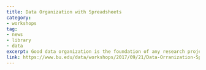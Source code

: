 ```yaml
---
title: Data Organization with Spreadsheets 
category:
- workshops
tag: 
- news
- library
- data
excerpt: Good data organization is the foundation of any research project. We organize data in spreadsheets in the ways that we as humans want to work with the data, but computers require that data be organized in particular ways. In order to use tools that make computation more efficient, such as programming languages like R or Python, we need to structure our data the way that computers can read. In this lesson, you will learn&colon; Good data entry practices - formatting data tables in spreadsheets; How to avoid common formatting mistakes; Approaches for handling dates in spreadsheets; Basic quality control and data manipulation in spreadsheets; and Exporting data from spreadsheets.  <br><br>Attendees will need to bring their own laptop in order to fully participate.<br><br> Date&colon; Sept. 21, 2017 <br> Location&colon; Mugar Library Estin Room (302) <br>Time&colon; 12:30-1:30<br><br> <a class="btn-lg btn-success" role="button" href="https://forms.office.com/Pages/ResponsePage.aspx?id=zDJ91SHBj0iwe9_nBWgMcZ065r6Cdk5BvRcFWPtpp_ZUOTVZNVc5NlJYT0FBNjhQSUZaTlozTFpNQi4u">Register</a>
link: https://www.bu.edu/data/workshops/2017/09/21/Data-Orranization-Spreadsheets.html
---
```


